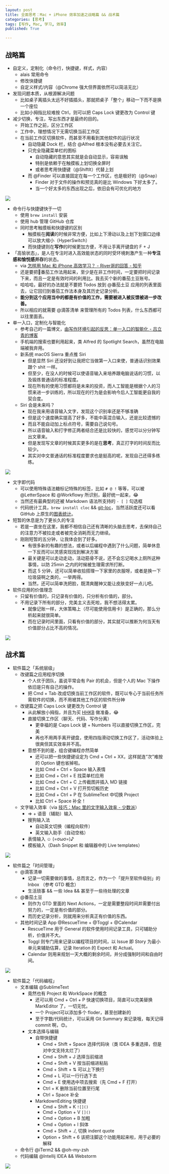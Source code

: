 ```yaml
---
layout: post
title: 全面思考：Mac + iPhone 效率加速之战略篇 && 战术篇
categories: [思考]
tags: [写作, Mac, 学习, 效率]
published: True

---
```


## 战略篇

- 自定义，定制化（命令行，快捷键，样式，内容）
    + alais 常用命令
    + 修改快捷键
    + 自定义样式/内容（@Chrome 强大但界面依然可以简洁无比）
- 发现问题本质，从根源解决问题
    + 比如桌子离插头太远不好插插头，那就把桌子「整个」移动一下而不是换一个座位
    + 比如小拇指比较难按 Ctrl，则可以把 Caps Lock 键更改为 Control 键
- 减少切换，专注，写出东西才是最终的目的。
    + 开始工作之前，区分工作区
    + 工作中，理想情况下无需切换当前工作区
    + 在当前工作区切换软件，而甚至不用看到其他软件的运行状况
        * 自动隐藏 Dock 栏，结合 @Alfred 根本没有必要去关注它。
        * 只完全隐藏菜单栏的图标
            - 自动隐藏的意思其实就是会自动显示，容易误触
            - 特别是依赖于在触摸板上划切换全屏时
            - 或者思考用快捷键（@ShiftIt）代替上划
        * 而 @Finder 可以直接固定在每一个工作区，也是极好的（@Snap）
            - Finder 对于文件的操作和预览真的是比 Windows 下好太多了。
            - 当一个好太多的东西出现之后，依旧会有可优化的地方

![](http://7xjbdq.com1.z0.glb.clouddn.com/images/2016/1468146690815.png)

- 命令行与快捷键快于一切
    + 使用 `brew install` 安装
    + 使用 hub 管理 GitHub 仓库
    + 同时思考触摸板和快捷键的区别
        + 触摸板在**阅读**的时候非常方便，比如上下滑动以及上划下划窗口边缘可以放大缩小（HyperSwitch）
        + 而快捷键则在**写作**的时候更加方便，不用让手离开键盘的 F + J
- 「高愉状态」，是人在专注时进入高效能状态的同时受环境刺激产生一种**专注感和愉悦感并存**的状态。
    + via [怎样用 Mac 和 iPhone 高效学习？ - River哥的回答 - 知乎](https://www.zhihu.com/question/27297809/answer/85341732)
    + 还是要把🍅番茄工作法用起来，至少是在非工作时间，一定要把时间记录下来，而且一定是有效时间的利用比。我去买个新的番茄土豆账号。
    + 哈哈哈，最好的办法就是不要把 Todos 放到 @番茄土豆 应用的列表里面去，让它回归到番茄工作法本身及其历史记录分析。
    + **能分到这个应用当中的都是有价值的工作，需要被进入被反馈被进一步改善。**
    + 所以相应的就需要 @滴答清单 来管理所有的 Todos 列表，什么东西都可以往里面丢。
- 单一入口，定制化与智能化
    + 参考自己的一篇博文，[由写作环境引起的反思：单一入口的智能化 - 吕立青的博客](https://blog.jimmylv.info/2015-05-12-intellectual-and-single-entrance/)
    + 手机端的搜索也要利用起来，类 Alfred 的 Spotlight Search，虽然在电脑端被我弃用。
    + 新系统 macOS Sierra 重点推 Siri
        * 但是显然 Siri 还没好到让我把它当做第一入口来使，普通话识别效果跟个 shit 一样。
        * 但至少，在没人的时候可以使语音输入来培养跟电脑说话的习惯，以及锻炼普通话的标准程度。
        * 现在所有的使用习惯都将是未来的投资，而人工智能是根据个人的习惯来进一步训练的，所以现在的行为是会影响今后人工智能更自我的契合度。
    + Siri 会是未来吗？
        * 现在我来用语音输入文字，发现这个识别率还是不够准确
        * 但是这个速度确实提高了好多，不能中英混合输入，还是比较遗憾的
        * 而且不能自动加上标点符号，需要自己说句号。
        * 所以语音输入和打字修正两者结合还是比较快的，感觉可以分分钟写出文章来。
        * 但是发现写文章的时候其实更多的是在**思考**，真正打字的时间反而比较少。
        * 其实对中文普通话的标准程度要求也是挺高的呢，发现自己还得多练练。

![](http://7xjbdq.com1.z0.glb.clouddn.com/images/2016/1468146749104.png)

- 文字即代码
    + 可以使用特殊语法糖标记特殊的标签，比如 `# @ !` 等等，可以被 @LetterSpace 和 @Workflowy 所识别，最好统一起来，😂
    + 当然还有最典型的还被 Markdown 语法所支持的 `- [ ]` 勾选框
    + 代码统计工具，`brew install cloc` && [git-loc](https://github.com/josephwecker/git-loc)，当然活跃度还可以看 GitHub 上原生的[图表统计](https://github.com/JimmyLv/jimmy.lv/graphs/code-frequency)。
- 短暂的休息是为了更长久的专注
    + 若是一直坐在这里，我都不相信自己还有清晰的头脑去思考，去保持自己的注意力不被拉走或者被完全消耗而无力继续。
    + 刚刚短暂的五分钟，让我体会到了好多。
        * 有很多新的有趣的想法，或者以后编程中遇到了什么问题，简单休息一下反而可以灵感突现找到解决方案
        * 最关键是可以走动走动，活动筋骨不说，还不会忘记喝水上厕所这种事情，以防 25min  之内的时候被生理需求所打断。
        * 而这 5 分钟，还可以简单收拾搭理一下家里的衣服呀，或者是换一下垃圾袋啊之类的，一举两得。
        * 当然，还可以简单洗把脸，既清爽醒神又能让皮肤变好一点儿吧。 
- 软件应用的价值理念
    + 只留有价值的，只记录有价值的，只分析有价值的，部分。
    + 不用记录下所有的部分，完美主义去死啦，我不想活得太累。
        * 就像记账一样，大体策略上（尽可能使用信用卡）是正确的，那么分析起来就很简单。
        * 而在记录时间里面，只看有价值的部分，其实就可以推断为何当天有价值部分占比不高的情况。

![](http://7xjbdq.com1.z0.glb.clouddn.com/images/2016/1468146873449.png)

## 战术篇

- 软件篇之「系统层级」
    + 改键篇之应用程序切换
        * 个人优于团队，虽说平常会有 Pair 的机会，但是个人的 Mac 下操作依旧是只有自己的操作。
        * 把 Cmd + Tab 改成切换当前工作区的软件，既可以专心于当前任务所需软件的切换，而不用被其他工作区的软件所分神
    + 改键篇之把 Caps Lock 键更改为 Control 键
        * 从此解放小拇指，并且为买 [HHKB](https://en.wikipedia.org/wiki/Happy_Hacking_Keyboard) 做准备，😂
        * 直接切换工作区（聊天、代码、写作分离）
            + 更幸福的是 Caps Lock 键 + Numbers 可以直接切换工作区，完美
            + 再也不用两手离开键盘，使用四指滑动切换工作区了，活动体验上很爽但其实效率并不高。
        * 意想不到的是，组合键编程亦然简单
            + 还可以把一些快捷键设定为 Cmd + Ctrl + XX，这样就连“次”难按的 Option 键也省掉啦。
            + 比如 Cmd + Ctrl + Space 输入表情
            + 比如 Cmd + Ctrl + E 找菜单栏应用
            + 比如 Cmd + Ctrl + C 上传截图并插入 MD 链接
            + 比如 Cmd + Ctrl + V 打开剪切板历史
            + 比如 Cmd + Ctrl + P 在 SublimeText 中切换 Project
            + 比如 Ctrl + Space 补全！
    + 文字输入效率（via [技巧：Mac 里的文字输入效率 - 少数派](http://sspai.com/31525)）
        * => + 语音（辅助）输入
        * 搜狗输入法
            - 自动英文切换（编程向软件）
            - 英文输入助手（自动空格）
        * 表情输入 ☺️ (=σωσ=)♪
        * 模板输入（Dash Snippet 和 编辑器中的 Live templates）
    
![](http://7xjbdq.com1.z0.glb.clouddn.com/images/2016/1468140060115.png)

- 软件篇之「时间管理」
    + @滴答清单
        * 记录一切需要做的事情，总而言之，作为一个「提升至软件级别」的 Inbox （参考 GTD 概念）
        * 生活琐事 && 一些 Idea && 甚至于一些待处理的文章
    + @番茄土豆
        * 则作为 GTD 里面的 Next Actions，一定是需要整段时间并需要付出努力的，一定是有价值的部分。
        * 而历史记录分析，则就用来分析真正有价值的东西。
    + 其他时间记录 App @RescueTime + @Toggl + @Calendar
        * RescueTime 用于 General 的软件使用时间记录工具，只可辅助分析，价值并不大。
        * Toggl 则专门用来记录以编程项目的时间，以 Issue 即 Story 为最小单元来辅助估算，记录 Iteration 的 Expect 和 Actual。
        * Calendar 则用来规划一天大概的剩余时间，并分成强制时间和自由时间。

![](http://7xjbdq.com1.z0.glb.clouddn.com/images/2016/1468145148644.png)

- 软件篇之「代码编程」
    + 文本编辑 @SublimeText 
        + 竟然也有 Project 和 WorkSpace 的概念
            - 还可以用 Cmd + Ctrl + P 快速切换项目，简直可以完美替换 MarkEditor 了，一切无忧。
            - 一个 Project可以添加多个 floder，甚至创建新的
            - 至于字数/代码统计，可以采用 Git Summary 来记录哦，每天记得 commit 啊，😊。
        + 文本选择与编辑
            * 自带快捷键
                - Cmd + Shift + Space 选择代码块（类 IDEA 多重选择，但是对中文支持太烂了）
                - Cmd + Shift + J 选择当前缩进
                - Cmd + Shift + V 按当前缩进粘贴
                - Cmd + Shift + ⇅ 可以上下换行
                - Cmd + L 可以一行行选下去
                - Cmd + E 使用选中项去搜索（先 Cmd + F 打开）
                - Ctrl + K 删除当前位置至行尾
                - Ctrl + Space 补全
            * MarkdownEditing 快捷键
                - Cmd + Shift + K `![]()`
                - Cmd + Option + V `[]()`
                - Cmd + Option + B 加粗
                - Cmd + Option + I 斜体
                - Cmd + Shift + ./, 切换 indent quote
                - Option + Shift + 6 该把注脚这个功能用起来啦，用于必要的解释
    + 命令行 @iTerm2 && @oh-my-zsh
    + 代码编辑 @Intellij IDEA && Webstorm

![](http://7xjbdq.com1.z0.glb.clouddn.com/images/2016/1468147103565.png)
